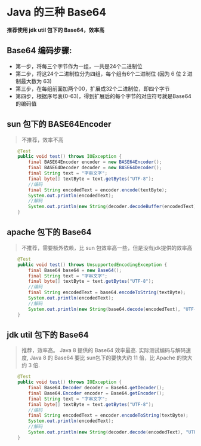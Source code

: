# Java 的三种 Base64

**推荐使用 jdk util 包下的 Base64，效率高**

## Base64 编码步骤: 
- 第一步，将每三个字节作为一组，一共是24个二进制位   
- 第二步，将这24个二进制位分为四组，每个组有6个二进制位 (因为 6 位 2 进制最大数为 63)   
- 第三步，在每组前面加两个00，扩展成32个二进制位，即四个字节 
- 第四步，根据序号表(0-63)，得到扩展后的每个字节的对应符号就是Base64的编码值 

## sun 包下的 BASE64Encoder

>不推荐，效率不高

```java
    @Test
    public void test() throws IOException {
        final BASE64Encoder encoder = new BASE64Encoder();
        final BASE64Decoder decoder = new BASE64Decoder();
        final String text = "字串文字";
        final byte[] textByte = text.getBytes("UTF-8");
        //编码
        final String encodedText = encoder.encode(textByte);
        System.out.println(encodedText);
        //解码
        System.out.println(new String(decoder.decodeBuffer(encodedText), "UTF-8"));
    }
```


## apache 包下的 Base64

> 不推荐，需要额外依赖，比 sun 包效率高一些，但是没有jdk提供的效率高

```java
    @Test
    public void test() throws UnsupportedEncodingException {
        final Base64 base64 = new Base64();
        final String text = "字串文字";
        final byte[] textByte = text.getBytes("UTF-8");
        //编码
        final String encodedText = base64.encodeToString(textByte);
        System.out.println(encodedText);
        //解码
        System.out.println(new String(base64.decode(encodedText), "UTF-8"));
    }
```

## jdk util 包下的 Base64

> 推荐，效率高。
> Java 8 提供的 Base64 效率最高. 实际测试编码与解码速度, Java 8 的 Base64 要比 sun包下的要快大约 11 倍，比 Apache 的快大约 3 倍.

```java
    @Test
    public void test() throws IOException {
        final Base64.Decoder decoder = Base64.getDecoder();
        final Base64.Encoder encoder = Base64.getEncoder();
        final String text = "字串文字";
        final byte[] textByte = text.getBytes("UTF-8");
        //编码
        final String encodedText = encoder.encodeToString(textByte);
        System.out.println(encodedText);
        //解码
        System.out.println(new String(decoder.decode(encodedText), "UTF-8"));
    }
```
